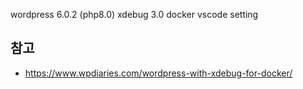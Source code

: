 wordpress 6.0.2 (php8.0) xdebug 3.0 docker vscode setting

## 참고

- https://www.wpdiaries.com/wordpress-with-xdebug-for-docker/
